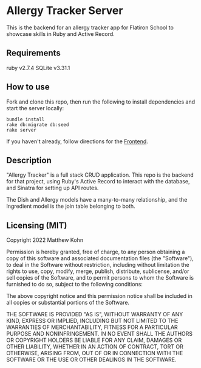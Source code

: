 # Allergy Tracker Server
This is the backend for an allergy tracker app for Flatiron School to showcase skills in Ruby and Active Record.

## Requirements
ruby v2.7.4
SQLite v3.31.1

## How to use
Fork and clone this repo, then run the following to install dependencies and start the server locally:
```
bundle install
rake db:migrate db:seed
rake server
```
If you haven't already, follow directions for the [Frontend](https://github.com/matthewkohn/allergy-tracker-client).

## Description
"Allergy Tracker" is a full stack CRUD application. This repo is the backend for that project, using Ruby's Active Record to interact with the database, and Sinatra for setting up API routes.

The Dish and Allergy models have a many-to-many relationship, and the Ingredient model is the join table belonging to both.

## Licensing (MIT)
Copyright 2022 Matthew Kohn

Permission is hereby granted, free of charge, to any person obtaining a copy of this software and associated documentation files (the "Software"), to deal in the Software without restriction, including without limitation the rights to use, copy, modify, merge, publish, distribute, sublicense, and/or sell copies of the Software, and to permit persons to whom the Software is furnished to do so, subject to the following conditions:

The above copyright notice and this permission notice shall be included in all copies or substantial portions of the Software.

THE SOFTWARE IS PROVIDED "AS IS", WITHOUT WARRANTY OF ANY KIND, EXPRESS OR IMPLIED, INCLUDING BUT NOT LIMITED TO THE WARRANTIES OF MERCHANTABILITY, FITNESS FOR A PARTICULAR PURPOSE AND NONINFRINGEMENT. IN NO EVENT SHALL THE AUTHORS OR COPYRIGHT HOLDERS BE LIABLE FOR ANY CLAIM, DAMAGES OR OTHER LIABILITY, WHETHER IN AN ACTION OF CONTRACT, TORT OR OTHERWISE, ARISING FROM, OUT OF OR IN CONNECTION WITH THE SOFTWARE OR THE USE OR OTHER DEALINGS IN THE SOFTWARE.
